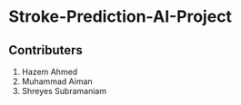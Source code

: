 # Stroke-Prediction-AI-Project

## Contributers
1. Hazem Ahmed
2. Muhammad Aiman
3. Shreyes Subramaniam
